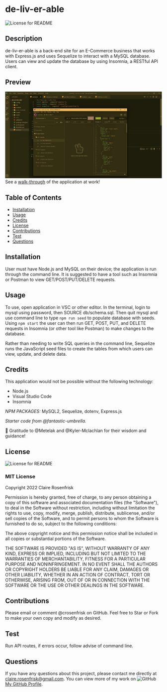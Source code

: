 
  
  # de-liv-er-able
  ![License for README](https://img.shields.io/badge/license-MIT-green/)



  ## Description
  de-liv-er-able is a back-end site for an E-Commerce business that works with Express.js and uses Sequelize to interact with a MySQL database. Users can view and update the database by using Insomnia, a RESTful API client.


  ## Preview
  ![de-liv-er-able](./assets/images/de-liv-er-able.png)
  See a [walk-through](https://drive.google.com/file/d/1s-GXB09u16nVSydFb9HzEqFWWSLXH0Dj/view) of the application at work!


  ## Table of Contents
  * [Installation](#Installation)
  * [Usage](#Usage)
  * [Credits](#Credits)
  * [License](#License)
  * [Contributions](#Contributions)
  * [Test](#Test)
  * [Questions](#Questions)
  

  ## Installation
  User must have Node.js and MySQL on their device; the application is run through the command line. It is suggested to have a tool such as Insomnia or Postman to view GET/POST/PUT/DELETE requests.


  ## Usage
  To use, open application in VSC or other editor. In the terminal, login to mysql using password, then SOURCE db/schema.sql. Then quit mysql and use command line to type `npm run seed` to populate database with seeds. Using `npm start` the user can then run GET, POST, PUT, and DELETE requests in Insomnia (or other tool like Postman) to make changes to the database.
  
  Rather than needing to write SQL queries in the command line, Sequelize runs the JavaScript seed files to create the tables from which users can view, update, and delete data.

  ## Credits

  This application would not be possible without the following technology:
  * Node.js
  * Visual Studio Code
  * Insomnia
  
  *NPM PACKAGES:*
  MySQL2, Sequelize, dotenv, Express.js

  *Starter code from @fantastic-umbrella.*

  🙌 Gratitude to @Metelak and @Kyler-Mclachlan for their wisdom and guidance!

  ## License
  ![License for README](https://img.shields.io/badge/license-MIT-green/)
  
  ### MIT License

  Copyright 2022 Claire Rosenfrisk

  Permission is hereby granted, free of charge, to any person obtaining a copy of this software and associated documentation files (the "Software"), to deal in the Software without restriction, including without limitation the rights to use, copy, modify, merge, publish, distribute, sublicense, and/or sell copies of the Software, and to permit persons to whom the Software is furnished to do so, subject to the following conditions:
      
  The above copyright notice and this permission notice shall be included in all copies or substantial portions of the Software.
      
  THE SOFTWARE IS PROVIDED "AS IS", WITHOUT WARRANTY OF ANY KIND, EXPRESS OR IMPLIED, INCLUDING BUT NOT LIMITED TO THE WARRANTIES OF MERCHANTABILITY, FITNESS FOR A PARTICULAR PURPOSE AND NONINFRINGEMENT. IN NO EVENT SHALL THE AUTHORS OR COPYRIGHT HOLDERS BE LIABLE FOR ANY CLAIM, DAMAGES OR OTHER LIABILITY, WHETHER IN AN ACTION OF CONTRACT, TORT OR OTHERWISE, ARISING FROM, OUT OF OR IN CONNECTION WITH THE SOFTWARE OR THE USE OR OTHER DEALINGS IN THE SOFTWARE.
  

  ## Contributions
  Please email or comment @crosenfrisk on GitHub. Feel free to Star or Fork to make your own copy and modify as desired.


  ## Test
  Run API routes, if errors occur, follow advise of command line.

  
  ## Questions
  If you have any questions about this project, please contact me directly at claire.rosenfrisk@gmail.com. You can view more of my work on 
  ![GitHub](/Develop/assets/images/github-brands.svg) [My GitHub Profile](https://github.com/crosenfrisk).

